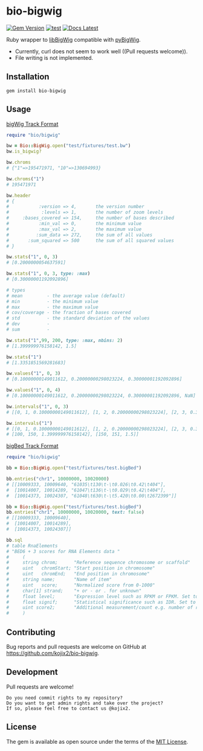 # bio-bigwig

[![Gem Version](https://img.shields.io/gem/v/bio-bigwig?color=brightgreen)](https://rubygems.org/gems/bio-bigwig)
[![test](https://github.com/kojix2/bio-bigwig/actions/workflows/ci.yml/badge.svg)](https://github.com/kojix2/bio-bigwig/actions/workflows/ci.yml)
[![Docs Latest](https://img.shields.io/badge/docs-latest-blue.svg)](https://rubydoc.info/gems/bio-bigwig)

Ruby wrapper to [libBigWig](https://github.com/dpryan79/libBigWig) compatible with [pyBigWig](https://github.com/deeptools/pyBigWig).

* Currently, curl does not seem to work well ((Pull requests welcome)).
* File writing is not implemented.

## Installation

```
gem install bio-bigwig
```

## Usage

[bigWig Track Format](https://genome.ucsc.edu/goldenPath/help/bigWig.html)

```ruby
require "bio/bigwig"

bw = Bio::BigWig.open("test/fixtures/test.bw")
bw.is_bigwig?

bw.chroms
# {"1"=>195471971, "10"=>130694993}

bw.chroms("1")
# 195471971

bw.header
# {
#           :version => 4,       the version number                        
#            :levels => 1,       the number of zoom levels                       
#     :bases_covered => 154,     the number of bases described                        
#           :min_val => 0,       the minimum value                       
#           :max_val => 2,       the maximum value                        
#          :sum_data => 272,     the sum of all values                        
#       :sum_squared => 500      the sum of all squared values                        
# }

bw.stats("1", 0, 3)
# [0.2000000054637591]

bw.stats("1", 0, 3, type: :max)
# [0.30000001192092896]

# types
# mean         - the average value (default)
# min          - the minimum value
# max          - the maximum value
# cov/coverage - the fraction of bases covered
# std          - the standard deviation of the values
# dev          - 
# sum          - 

bw.stats("1",99, 200, type: :max, nbins: 2)
# [1.399999976158142, 1.5]

bw.stats("1")
# [1.3351851569281683]

bw.values("1", 0, 3)
# [0.10000000149011612, 0.20000000298023224, 0.30000001192092896]

bw.values("1", 0, 4)
# [0.10000000149011612, 0.20000000298023224, 0.30000001192092896, NaN]

bw.intervals("1", 0, 3)
# [[0, 1, 0.10000000149011612], [1, 2, 0.20000000298023224], [2, 3, 0.30000001192092896]]

bw.intervals("1")
# [[0, 1, 0.10000000149011612], [1, 2, 0.20000000298023224], [2, 3, 0.30000001192092896],
# [100, 150, 1.399999976158142], [150, 151, 1.5]]
```

[bigBed Track Format](https://genome.ucsc.edu/goldenPath/help/bigBed.html)

```ruby
require "bio/bigwig"

bb = Bio::BigWig.open("test/fixtures/test.bigBed")

bb.entries("chr1", 10000000, 10020000) 
# [[10009333, 10009640, "61035\t130\t-\t0.026\t0.42\t404"],                  
#  [10014007, 10014289, "61047\t136\t-\t0.029\t0.42\t404"],                  
#  [10014373, 10024307, "61048\t630\t-\t5.420\t0.00\t2672399"]]   

bb = Bio::BigWig.open("test/fixtures/test.bigBed")
bb.entries("chr1", 10000000, 10020000, text: false) 
# [[10009333, 10009640],                  
#  [10014007, 10014289],                  
#  [10014373, 10024307]] 

bb.sql
# table RnaElements 
# "BED6 + 3 scores for RNA Elements data "                                   
#     (                                                                      
#     string chrom;      "Reference sequence chromosome or scaffold"         
#     uint   chromStart; "Start position in chromosome"                      
#     uint   chromEnd;   "End position in chromosome"                        
#     string name;       "Name of item"                                      
#     uint   score;      "Normalized score from 0-1000"
#     char[1] strand;    "+ or - or . for unknown"
#     float level;       "Expression level such as RPKM or FPKM. Set to -1 for no data."
#     float signif;      "Statistical significance such as IDR. Set to -1 for no data."
#     uint score2;       "Additional measurement/count e.g. number of reads. Set to 0 for no data."
#     )
```

## Contributing

Bug reports and pull requests are welcome on GitHub at <https://github.com/kojix2/bio-bigwig>.

## Development

Pull requests are welcome!

    Do you need commit rights to my repository?
    Do you want to get admin rights and take over the project?
    If so, please feel free to contact us @kojix2.

## License

The gem is available as open source under the terms of the [MIT License](https://opensource.org/licenses/MIT).
